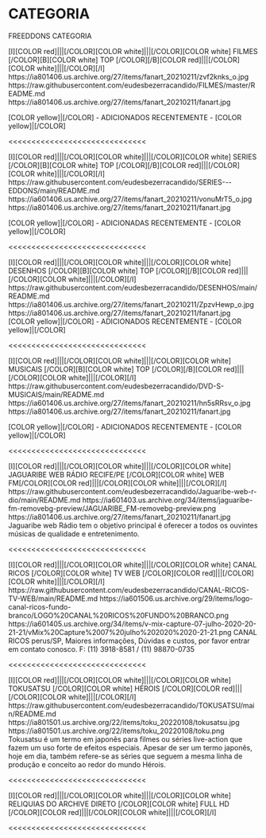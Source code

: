 # CATEGORIA
FREEDDONS CATEGORIA

<channels>
<channel>
<name>[I][COLOR red]|||[/COLOR][COLOR white]|||[/COLOR][COLOR  white] FILMES [/COLOR][B][COLOR white] TOP [/COLOR][/B][COLOR red]|||[/COLOR][COLOR white]|||[/COLOR][/I]</name>
<thumbnail>https://ia801406.us.archive.org/27/items/fanart_20210211/zvf2knks_o.jpg</thumbnail>
<externallink>https://raw.githubusercontent.com/eudesbezerracandido/FILMES/master/README.md</externallink>
<fanart>https://ia801406.us.archive.org/27/items/fanart_20210211/fanart.jpg</fanart>
<info>


[COLOR yellow]|[/COLOR] - ADICIONADOS RECENTEMENTE - [COLOR yellow]|[/COLOR]</info>
</channel>
</channels>

<<<<<<<<<<<<<<<<<<<<<<<<<<<<<<

<channels>
<channel>
<name>[I][COLOR red]|||[/COLOR][COLOR white]|||[/COLOR][COLOR  white] SERIES [/COLOR][B][COLOR white] TOP [/COLOR][/B][COLOR red]|||[/COLOR][COLOR white]|||[/COLOR][/I] </name>
<externallink>https://raw.githubusercontent.com/eudesbezerracandido/SERIES---EDDONS/main/README.md</externallink>
<thumbnail>https://ia601406.us.archive.org/27/items/fanart_20210211/vonuMrT5_o.jpg</thumbnail>
<fanart>https://ia801406.us.archive.org/27/items/fanart_20210211/fanart.jpg</fanart>
<info>
  

[COLOR yellow]|[/COLOR] - ADICIONADAS RECENTEMENTE - [COLOR yellow]|[/COLOR]</info>
</channel>
</channels>

<<<<<<<<<<<<<<<<<<<<<<<<<<<<<<     

<channels>
<channel>
<name>[I][COLOR red]|||[/COLOR][COLOR white]|||[/COLOR][COLOR  white] DESENHOS [/COLOR][B][COLOR white] TOP [/COLOR][/B][COLOR red]|||[/COLOR][COLOR white]|||[/COLOR][/I]</name>
<externallink>https://raw.githubusercontent.com/eudesbezerracandido/DESENHOS/main/README.md</externallink>
<thumbnail>https://ia801406.us.archive.org/27/items/fanart_20210211/ZpzvHewp_o.jpg</thumbnail>
<fanart>https://ia801406.us.archive.org/27/items/fanart_20210211/fanart.jpg</fanart>
<info>
[COLOR yellow]|[/COLOR] - ADICIONADOS RECENTEMENTE - [COLOR yellow]|[/COLOR]</info>
</channel>
</channels>

<<<<<<<<<<<<<<<<<<<<<<<<<<<<<<

<channels>
<channel>
<name>[I][COLOR red]|||[/COLOR][COLOR white]|||[/COLOR][COLOR white]  MUSICAIS [/COLOR][B][COLOR white] TOP [/COLOR][/B][COLOR red]|||[/COLOR][COLOR white]|||[/COLOR][/I]</name>
<externallink>https://raw.githubusercontent.com/eudesbezerracandido/DVD-S-MUSICAIS/main/README.md</externallink>
<thumbnail>https://ia601406.us.archive.org/27/items/fanart_20210211/hn5sRRsv_o.jpg</thumbnail>
<fanart>https://ia801406.us.archive.org/27/items/fanart_20210211/fanart.jpg</fanart>
<info></info>

[COLOR yellow]|[/COLOR] - ADICIONADOS RECENTEMENTE - [COLOR yellow]|[/COLOR]</info> 
</channel>
</channels>

<<<<<<<<<<<<<<<<<<<<<<<<<<<<<< 

<channels>
<channel>
<name>[I][COLOR red]|||[/COLOR][COLOR white]|||[/COLOR][COLOR white] JAGUARIBE WEB RÁDIO RECIFE/PE [/COLOR][COLOR white] WEB FM[/COLOR][COLOR red]|||[/COLOR][COLOR white]|||[/COLOR][/I]</name>
<externallink>https://raw.githubusercontent.com/eudesbezerracandido/Jaguaribe-web-r-dio/main/README.md</externallink>
<thumbnail>https://ia601403.us.archive.org/34/items/jaguaribe-fm-removebg-preview/JAGUARIBE_FM-removebg-preview.png</thumbnail>
<fanart>https://ia801406.us.archive.org/27/items/fanart_20210211/fanart.jpg</fanart>
<info>Jaguaribe web Rádio tem o objetivo principal é oferecer a todos os ouvintes músicas de qualidade e entretenimento.</info>
</channel>
</channels>

<<<<<<<<<<<<<<<<<<<<<<<<<<<<<< 

<channels>
<channel>
<name>[I][COLOR red]|||[/COLOR][COLOR white]|||[/COLOR][COLOR white] CANAL RICOS  [/COLOR][COLOR white] TV WEB [/COLOR][COLOR red]|||[/COLOR][COLOR white]|||[/COLOR][/I]</name>
<externallink>https://raw.githubusercontent.com/eudesbezerracandido/CANAL-RICOS-TV-WEB/main/README.md</externallink>
<thumbnail>https://ia601506.us.archive.org/29/items/logo-canal-ricos-fundo-branco/LOGO%20CANAL%20RICOS%20FUNDO%20BRANCO.png</thumbnail>
<fanart>https://ia601405.us.archive.org/34/items/v-mix-capture-07-julho-2020-20-21-21/vMix%20Capture%2007%20julho%202020%2020-21-21.png</fanart>
<info>CANAL RICOS perus/SP, Maiores informações, Dúvidas e custos, por favor entrar em contato conosco.
F: (11) 3918-8581 / (11) 98870-0735</info>
</channel>
</channels>

<<<<<<<<<<<<<<<<<<<<<<<<<<<<<< 

<channels>
<channel>
<name>[I][COLOR red]|||[/COLOR][COLOR white]|||[/COLOR][COLOR white] TOKUSATSU  [/COLOR][COLOR white] HÉROIS [/COLOR][COLOR red]|||[/COLOR][COLOR white]|||[/COLOR][/I]</name>
<externallink>https://raw.githubusercontent.com/eudesbezerracandido/TOKUSATSU/main/README.md</externallink>
<thumbnail>https://ia801501.us.archive.org/22/items/toku_20220108/tokusatsu.jpg</thumbnail>
<fanart>https://ia801501.us.archive.org/22/items/toku_20220108/toku.png</fanart>
<info>Tokusatsu é um termo em japonês para filmes ou séries live-action que fazem um uso forte de efeitos especiais. Apesar de ser um termo japonês, hoje em dia, também refere-se as séries que seguem a mesma linha de produção e conceito ao redor do mundo Hérois.</info>
</channel>
</channels>

<<<<<<<<<<<<<<<<<<<<<<<<<<<<<<   

<channels>
<channel>
<name>[I][COLOR red]|||[/COLOR][COLOR white]|||[/COLOR][COLOR white] RELIQUIAS DO ARCHIVE DIRETO [/COLOR][COLOR white] FULL HD [/COLOR][COLOR red]|||[/COLOR][COLOR white]|||[/COLOR][/I]</name>
<externallink></externallink>
<thumbnail></thumbnail>
<fanart></fanart>
<info></info>
</channel>
</channels>

<<<<<<<<<<<<<<<<<<<<<<<<<<<<<<   





 




 


